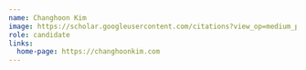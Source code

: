 ```yaml
---
name: Changhoon Kim
image: https://scholar.googleusercontent.com/citations?view_op=medium_photo&user=z_04VyYAAAAJ&citpid=2&authuser=1
role: candidate
links:
  home-page: https://changhoonkim.com
---
```

